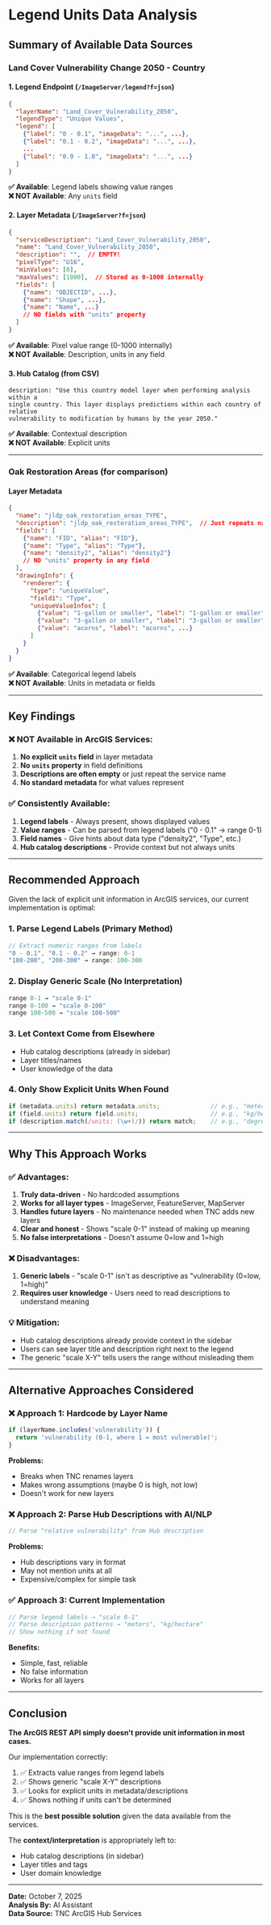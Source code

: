 # Legend Units Data Analysis

## Summary of Available Data Sources

### Land Cover Vulnerability Change 2050 - Country

#### 1. **Legend Endpoint** (`/ImageServer/legend?f=json`)
```json
{
  "layerName": "Land_Cover_Vulnerability_2050",
  "legendType": "Unique Values",
  "legend": [
    {"label": "0 - 0.1", "imageData": "...", ...},
    {"label": "0.1 - 0.2", "imageData": "...", ...},
    ...
    {"label": "0.9 - 1.0", "imageData": "...", ...}
  ]
}
```
**✅ Available**: Legend labels showing value ranges  
**❌ NOT Available**: Any `units` field

#### 2. **Layer Metadata** (`/ImageServer?f=json`)
```json
{
  "serviceDescription": "Land_Cover_Vulnerability_2050",
  "name": "Land_Cover_Vulnerability_2050",
  "description": "",  // EMPTY!
  "pixelType": "U16",
  "minValues": [0],
  "maxValues": [1000],  // Stored as 0-1000 internally
  "fields": [
    {"name": "OBJECTID", ...},
    {"name": "Shape", ...},
    {"name": "Name", ...}
    // NO fields with "units" property
  ]
}
```
**✅ Available**: Pixel value range (0-1000 internally)  
**❌ NOT Available**: Description, units in any field

#### 3. **Hub Catalog** (from CSV)
```
description: "Use this country model layer when performing analysis within a 
single country. This layer displays predictions within each country of relative 
vulnerability to modification by humans by the year 2050."
```
**✅ Available**: Contextual description  
**❌ NOT Available**: Explicit units

---

### Oak Restoration Areas (for comparison)

#### Layer Metadata
```json
{
  "name": "jldp_oak_restoration_areas_TYPE",
  "description": "jldp_oak_restoration_areas_TYPE",  // Just repeats name
  "fields": [
    {"name": "FID", "alias": "FID"},
    {"name": "Type", "alias": "Type"},
    {"name": "density2", "alias": "density2"}
    // NO "units" property in any field
  ],
  "drawingInfo": {
    "renderer": {
      "type": "uniqueValue",
      "field1": "Type",
      "uniqueValueInfos": [
        {"value": "1-gallon or smaller", "label": "1-gallon or smaller", ...},
        {"value": "3-gallon or smaller", "label": "3-gallon or smaller", ...},
        {"value": "acorns", "label": "acorns", ...}
      ]
    }
  }
}
```
**✅ Available**: Categorical legend labels  
**❌ NOT Available**: Units in metadata or fields

---

## Key Findings

### ❌ **NOT Available in ArcGIS Services:**
1. **No explicit `units` field** in layer metadata
2. **No `units` property** in field definitions
3. **Descriptions are often empty** or just repeat the service name
4. **No standard metadata** for what values represent

### ✅ **Consistently Available:**
1. **Legend labels** - Always present, shows displayed values
2. **Value ranges** - Can be parsed from legend labels ("0 - 0.1" → range 0-1)
3. **Field names** - Give hints about data type ("density2", "Type", etc.)
4. **Hub catalog descriptions** - Provide context but not always units

---

## Recommended Approach

Given the lack of explicit unit information in ArcGIS services, our current implementation is optimal:

### 1. **Parse Legend Labels** (Primary Method)
```typescript
// Extract numeric ranges from labels
"0 - 0.1", "0.1 - 0.2" → range: 0-1
"100-200", "200-300" → range: 100-300
```

### 2. **Display Generic Scale** (No Interpretation)
```typescript
range 0-1 → "scale 0-1"
range 0-100 → "scale 0-100"
range 100-500 → "scale 100-500"
```

### 3. **Let Context Come from Elsewhere**
- Hub catalog descriptions (already in sidebar)
- Layer titles/names
- User knowledge of the data

### 4. **Only Show Explicit Units When Found**
```typescript
if (metadata.units) return metadata.units;              // e.g., "meters"
if (field.units) return field.units;                    // e.g., "kg/hectare"
if (description.match(/units: (\w+)/)) return match;    // e.g., "degrees"
```

---

## Why This Approach Works

### ✅ **Advantages:**
1. **Truly data-driven** - No hardcoded assumptions
2. **Works for all layer types** - ImageServer, FeatureServer, MapServer
3. **Handles future layers** - No maintenance needed when TNC adds new layers
4. **Clear and honest** - Shows "scale 0-1" instead of making up meaning
5. **No false interpretations** - Doesn't assume 0=low and 1=high

### ❌ **Disadvantages:**
1. **Generic labels** - "scale 0-1" isn't as descriptive as "vulnerability (0=low, 1=high)"
2. **Requires user knowledge** - Users need to read descriptions to understand meaning

### 💡 **Mitigation:**
- Hub catalog descriptions already provide context in the sidebar
- Users can see layer title and description right next to the legend
- The generic "scale X-Y" tells users the range without misleading them

---

## Alternative Approaches Considered

### ❌ **Approach 1: Hardcode by Layer Name**
```typescript
if (layerName.includes('vulnerability')) {
  return 'vulnerability (0-1, where 1 = most vulnerable)';
}
```
**Problems:**
- Breaks when TNC renames layers
- Makes wrong assumptions (maybe 0 is high, not low)
- Doesn't work for new layers

### ❌ **Approach 2: Parse Hub Descriptions with AI/NLP**
```typescript
// Parse "relative vulnerability" from Hub description
```
**Problems:**
- Hub descriptions vary in format
- May not mention units at all
- Expensive/complex for simple task

### ✅ **Approach 3: Current Implementation**
```typescript
// Parse legend labels → "scale 0-1"
// Parse description patterns → "meters", "kg/hectare"
// Show nothing if not found
```
**Benefits:**
- Simple, fast, reliable
- No false information
- Works for all layers

---

## Conclusion

**The ArcGIS REST API simply doesn't provide unit information in most cases.**

Our implementation correctly:
1. ✅ Extracts value ranges from legend labels
2. ✅ Shows generic "scale X-Y" descriptions
3. ✅ Looks for explicit units in metadata/descriptions
4. ✅ Shows nothing if units can't be determined

This is the **best possible solution** given the data available from the services.

The **context/interpretation** is appropriately left to:
- Hub catalog descriptions (in sidebar)
- Layer titles and tags
- User domain knowledge

---

**Date:** October 7, 2025  
**Analysis By:** AI Assistant  
**Data Source:** TNC ArcGIS Hub Services
